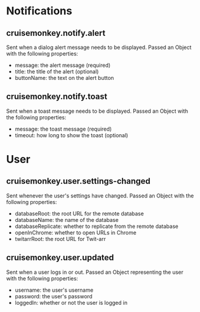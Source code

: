 Notifications
=============

cruisemonkey.notify.alert
-------------------------

Sent when a dialog alert message needs to be displayed.  Passed an Object with the following properties:

* message: the alert message (required)
* title: the title of the alert (optional)
* buttonName: the text on the alert button

cruisemonkey.notify.toast
-------------------------

Sent when a toast message needs to be displayed.  Passed an Object with the following properties:

* message: the toast message (required)
* timeout: how long to show the toast (optional)

User
====

cruisemonkey.user.settings-changed
----------------------------------

Sent whenever the user's settings have changed.  Passed an Object with the following properties:

* databaseRoot: the root URL for the remote database
* databaseName: the name of the database
* databaseReplicate: whether to replicate from the remote database
* openInChrome: whether to open URLs in Chrome
* twitarrRoot: the root URL for Twit-arr

cruisemonkey.user.updated
-------------------------

Sent when a user logs in or out.  Passed an Object representing the user with the following properties:

* username: the user's username
* password: the user's password
* loggedIn: whether or not the user is logged in

